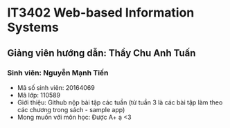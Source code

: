 # IT3402 Web-based Information Systems
## Giảng viên hướng dẫn: Thầy **Chu Anh Tuấn**
### Sinh viên: Nguyễn Mạnh Tiến
* Mã số sinh viên: 20164069
* Mã lớp: 110589
* Giới thiệu: Github nộp bài tập các tuần (từ tuần 3 là các bài tập làm theo các chương trong sách - sample app)
* Mong muốn với môn học: Được A+ ạ <3